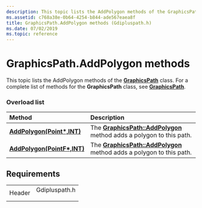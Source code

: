 ```yaml
---
description: This topic lists the AddPolygon methods of the GraphicsPath class. For a complete list of methods for the GraphicsPath class, see GraphicsPath.
ms.assetid: c768a38e-0b64-4254-b844-ade567eaea8f
title: GraphicsPath.AddPolygon methods (Gdipluspath.h)
ms.date: 07/02/2019
ms.topic: reference
---
```


# GraphicsPath.AddPolygon methods

This topic lists the AddPolygon methods of the [**GraphicsPath**](/windows/win32/api/gdipluspath/nl-gdipluspath-graphicspath) class. For a complete list of methods for the **GraphicsPath** class, see [**GraphicsPath**](/windows/win32/api/gdipluspath/nl-gdipluspath-graphicspath).

### Overload list



| Method                                                                                              | Description                                                                                                                                            |
|:----------------------------------------------------------------------------------------------------|:-------------------------------------------------------------------------------------------------------------------------------------------------------|
| [**AddPolygon(Point\*,INT)**](/windows/win32/api/gdipluspath/nf-gdipluspath-graphicspath-addpolygon(inconstpoint_inint))   | The [**GraphicsPath::AddPolygon**](/windows/win32/api/gdipluspath/nf-gdipluspath-graphicspath-addpolygon(inconstpoint_inint)) method adds a polygon to this path.<br/>  |
| [**AddPolygon(PointF\*,INT)**](/previous-versions//ms535594(v=vs.85)) | The [**GraphicsPath::AddPolygon**](/previous-versions//ms535594(v=vs.85)) method adds a polygon to this path.<br/> |



## Requirements



|                   |                                                                                          |
|-------------------|------------------------------------------------------------------------------------------|
| Header<br/> | <dl> <dt>Gdipluspath.h</dt> </dl> |



 

 

